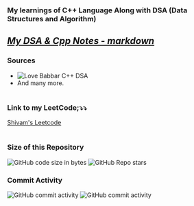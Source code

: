 ### My learnings of C++ Language Along with DSA (Data Structures and Algorithm)


## *[My DSA & Cpp Notes - markdown](<DSA & Cpp Notes.md>)*

### Sources
- ![Love Babbar C++ DSA](https://img.youtube.com/vi/WQoB2z67hvY/maxresdefault.jpg)
- And many more.

#


### Link to my LeetCode;⤵️⤵️
[Shivam's Leetcode](https://leetcode.com/u/shivamm-verma/)

#

### Size of this Repository

![GitHub code size in bytes](https://img.shields.io/github/languages/code-size/shivamm-verma/learn-cpp)
![GitHub Repo stars](https://img.shields.io/github/stars/shivamm-verma/learn-react)

### Commit Activity
![GitHub commit activity](https://img.shields.io/github/commit-activity/w/shivamm-verma/learn-cpp)
![GitHub commit activity](https://img.shields.io/github/commit-activity/m/shivamm-verma/learn-cpp)






<!-- Size of this Repository -->
<!-- CODE HERE -->